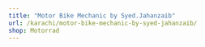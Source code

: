 ```yaml
---
title: "Motor Bike Mechanic by Syed.Jahanzaib"
url: /karachi/motor-bike-mechanic-by-syed-jahanzaib/
shop: Motorrad
---
```


